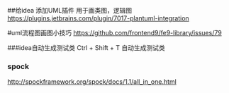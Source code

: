 ##给idea 添加UML插件 用于画类图，逻辑图
https://plugins.jetbrains.com/plugin/7017-plantuml-integration

#uml流程图画图小技巧
https://github.com/frontend9/fe9-library/issues/79

###idea自动生成测试类
Ctrl + Shift + T   自动生成测试类

### spock
http://spockframework.org/spock/docs/1.1/all_in_one.html



